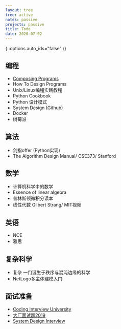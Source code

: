 ```yaml
---
layout: tree
tree: active
notes: passive
projects: passive
title: Todo
date: 2020-07-02
---
```



{::options auto_ids="false" /}


## 编程
* [Composing Programs](https://composingprograms.com)
* How To Design Programs
* Unix/Linux编程实践教程
* Python Cookbook
* Python 设计模式
* System Design (Github)
* Docker
* 树莓派

## 算法
* 剑指offer (Python实现)
* The Algorithm Design Manual/ CSE373/ Stanford

## 数学
* 计算机科学中的数学
* Essence of linear algebra
* 普林斯顿微积分读本
* 线性代数 Gilbert Strang/ MIT视频

## 英语
* NCE
* 雅思

## 复杂科学
* 复杂 一门诞生于秩序与混沌边缘的科学
* NetLogo多主体建模入门

## 面试准备
* [Coding Interview University](https://github.com/jwasham/coding-interview-university/blob/master/translations/README-cn.md)
* [大厂面试题2019](https://github.com/0voice/interview_internal_reference)
* [System Design Interview](https://github.com/donnemartin/system-design-primer)

